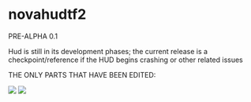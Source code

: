# novahudtf2


PRE-ALPHA 0.1 

Hud is still in its development phases; the current release is a checkpoint/reference if the HUD begins crashing or other related issues

THE ONLY PARTS THAT HAVE BEEN EDITED:

![](https://imgur.com/zVHeEFi)
![](https://imgur.com/qsGd10d)
